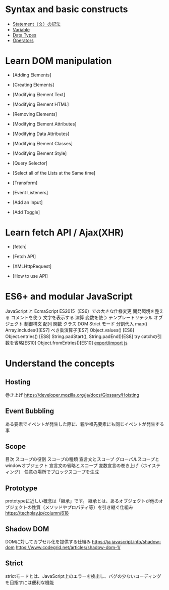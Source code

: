 # Syntax and basic constructs
- [Statement（文）の記法](./SyntaxAndBasicConstructs#Statement（文）の記法)
- [Variable](./SyntaxAndBasicConstructs#Variable)
- [Data Types](./SyntaxAndBasicConstructs#DataTypes)
- [Operators](./SyntaxAndBasicConstructs#Operators)


# Learn DOM manipulation
- [Adding Elements]

- [Creating Elements]

- [Modifying Element Text]

- [Modifying Element HTML]

- [Removing Elements]

- [Modifying Element Attributes]

- [Modifying Data Attributes]

- [Modifying Element Classes]

- [Modifying Element Style]

- [Query Selector]
- [Select all of the Lists at the Same time]

- [Transform]

- [Event Listeners]
- [Add an Input]

- [Add Toggle]

# Learn fetch API / Ajax(XHR)

- [fetch]
- [Fetch API]

- [XMLHttpRequest]

- [How to use API]

# ES6+ and modular JavaScript
JavaScript と EcmaScript
ES2015（ES6）での大きな仕様変更
開発環境を整える
コメントを使う
文字を表示する
演算
変数を使う
テンプレートリテラル
オブジェクト
制御構文
配列
関数
クラス
DOM
Strict モード
分割代入
map()
Array.includes()[ES7]
べき乗演算子[ES7]
Object.values() [ES8]
Object.entries() [ES8]
String.padStart(), String.padEnd()[ES8]
try catchの引数を省略[ES10]
Object.fromEntries()[ES10]
[export/import](https://sakuchan.org/export-import/)
[js](https://original-game.com/javascript-description/)

# Understand the concepts
## Hosting
巻き上げ
https://developer.mozilla.org/ja/docs/Glossary/Hoisting

## Event Bubbling
ある要素でイベントが発生した際に、親や祖先要素にも同じイベントが発生する事

## Scope
目次
スコープの役割
スコープの種類
宣言文とスコープ
グローバルスコープとwindowオブジェクト
宣言文の省略とスコープ
変数宣言の巻き上げ（ホイスティング）
任意の場所でブロックスコープを生成

## Prototype
prototypeに近しい概念は「継承」です。 継承とは、あるオブジェクトが他のオブジェクトの性質（メソッドやプロパティ等）を引き継ぐ仕組み
https://techplay.jp/column/618

## Shadow DOM
DOMに対してカプセル化を提供する仕組み
https://ja.javascript.info/shadow-dom
https://www.codegrid.net/articles/shadow-dom-1/

## Strict
strictモードとは、JavaScript上のエラーを検出し、バグの少ないコーディングを目指すには便利な機能